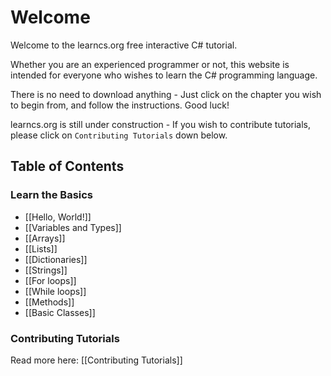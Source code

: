 # Welcome

Welcome to the learncs.org free interactive C# tutorial.

Whether you are an experienced programmer or not, this website is intended for everyone who wishes to learn the C# programming language.

There is no need to download anything - Just click on the chapter you wish to begin from, and follow the instructions. Good luck!

learncs.org is still under construction - If you wish to contribute tutorials, please click on `Contributing Tutorials` down below.

Table of Contents
-----------------

### Learn the Basics

- [[Hello, World!]]
- [[Variables and Types]]
- [[Arrays]]
- [[Lists]]
- [[Dictionaries]]
- [[Strings]]
- [[For loops]]
- [[While loops]]
- [[Methods]]
- [[Basic Classes]]

### Contributing Tutorials

Read more here: [[Contributing Tutorials]]
